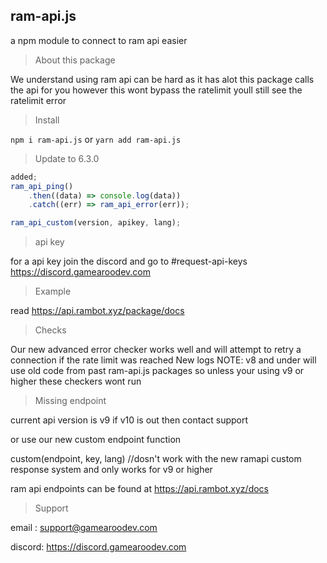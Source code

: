 ## ram-api.js

a npm module to connect to ram api easier

> About this package

We understand using ram api can be hard as it has alot this package calls the api for you however this wont bypass the ratelimit youll still see the ratelimit error

> Install

`npm i ram-api.js` or `yarn add ram-api.js`

> Update to 6.3.0

```javascript
added;
ram_api_ping()
	.then((data) => console.log(data))
	.catch((err) => ram_api_error(err));

ram_api_custom(version, apikey, lang);
```

> api key

for a api key join the discord and go to #request-api-keys https://discord.gamearoodev.com

> Example

read https://api.rambot.xyz/package/docs

> Checks

Our new advanced error checker works well and will attempt to retry a connection if the rate limit was reached
New logs
NOTE: v8 and under will use old code from past ram-api.js packages so unless your using v9 or higher these checkers wont run

> Missing endpoint

current api version is v9 if v10 is out then contact support

or use our new custom endpoint function

custom(endpoint, key, lang) //dosn't work with the new ramapi custom response system and only works for v9 or higher

ram api endpoints can be found at https://api.rambot.xyz/docs

> Support

email : support@gamearoodev.com

discord: https://discord.gamearoodev.com
